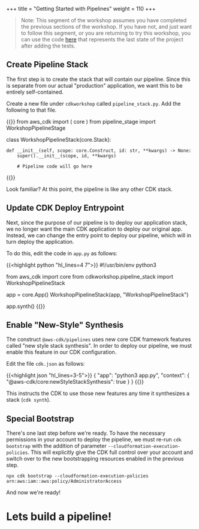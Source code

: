 +++
title = "Getting Started with Pipelines"
weight = 110
+++

> Note: This segment of the workshop assumes you have completed the previous sections of the workshop. If you have not, and just want to follow this segment, or you are returning to try this workshop, you can use the code [here](https://github.com/aws-samples/aws-cdk-intro-workshop/tree/master/code/python/main-workshop) that represents the last state of the project after adding the tests.

## Create Pipeline Stack
The first step is to create the stack that will contain our pipeline.
Since this is separate from our actual "production" application, we want this to be entirely self-contained.

Create a new file under `cdkworkshop` called `pipeline_stack.py`. Add the following to that file.

{{<highlight python>}}
from aws_cdk import (
    core
)
from pipeline_stage import WorkshopPipelineStage

class WorkshopPipelineStack(core.Stack):

    def __init__(self, scope: core.Construct, id: str, **kwargs) -> None:
        super().__init__(scope, id, **kwargs)

        # Pipeline code will go here
{{</highlight>}}

Look familiar? At this point, the pipeline is like any other CDK stack.

## Update CDK Deploy Entrypoint
Next, since the purpose of our pipeline is to deploy our application stack, we no longer want the main CDK application to deploy our original app. Instead, we can change the entry point to deploy our pipeline, which will in turn deploy the application.

To do this, edit the code in `app.py` as follows:

{{<highlight python "hl_lines=4 7">}}
#!/usr/bin/env python3

from aws_cdk import core
from cdkworkshop.pipeline_stack import WorkshopPipelineStack

app = core.App()
WorkshopPipelineStack(app, "WorkshopPipelineStack")

app.synth()
{{</highlight>}}

## Enable "New-Style" Synthesis
The construct `@aws-cdk/pipelines` uses new core CDK framework features called "new style stack synthesis". In order to deploy our pipeline, we must enable this feature in our CDK configuration.

Edit the file `cdk.json` as follows:

{{<highlight json "hl_lines=3-5">}}
{
    "app": "python3 app.py",
    "context": {
        "@aws-cdk/core:newStyleStackSynthesis": true
    }
}
{{</highlight>}}

This instructs the CDK to use those new features any time it synthesizes a stack (`cdk synth`).

## Special Bootstrap
There's one last step before we're ready. To have the necessary permissions in your account to deploy the pipeline, we must re-run `cdk bootstrap` with the addition of parameter `--cloudformation-execution-policies`. This will explicitly give the CDK full control over your account and switch over to the new bootstrapping resources enabled in the previous step.

```
npx cdk bootstrap --cloudformation-execution-policies arn:aws:iam::aws:policy/AdministratorAccess
```

And now we're ready!

# Lets build a pipeline!

